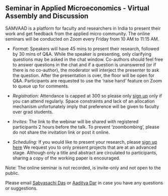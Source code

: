 ## Seminar in Applied Microeconomics - Virtual Assembly and Discussion 

SAMVAAD is a platform for faculty and researchers in India to present their work and get feedback from the applied micro community. The online seminars will be conducted on Zoom every Friday from 10 AM to 11:15 AM.

- _Format:_ Speakers will have 45 mins to present their research, followed by 30 mins of Q&A. While the speaker is presenting, only clarifying questions may be asked in the chat window. Co-authors should feel free to answer questions in the chat and if a question is unanswered (or if there is no co-author), the moderator will interject the presenter to ask the question. After the presentation is over, the floor will be open for Q&A. Participants are requested to use the ‘raise hand’ feature on Zoom to queue up for comments.

- _Registration:_ Attendance is capped at 300 so please only [sign up](https://forms.gle/JsXhRoNskxuKQuk59) only if you can attend regularly. Space constraints and lack of an allocation mechanism unfortunately imply that preference will be given to faculty over grad students. 

- _Invites:_ The link to the webinar will be shared with registered participants 2 hours before the talk. To prevent ‘zoombombing’, please do not share the invitation link or post it online.

- _Scheduling:_ If you would like to present your research, please [sign up here](https://docs.google.com/spreadsheets/d/1HdFa97ikQ3qAHz_ABNoNZpOiUIupURQCR6ydVReXD40/edit?usp=sharing) We request you to only present projects that are at an advanced stage. Although only a title and abstract are circulated to participants, sharing a copy of the working paper is encouraged. 

Note: The online seminar is not recorded, is invite-only and not open to the public. 

Please email [Sabyasachi Das](mailto:sabya.economist@gmail.com) or [Aaditya Dar](mailto:aadityadar@gmail.com) in case you have any questions or suggestions. 
